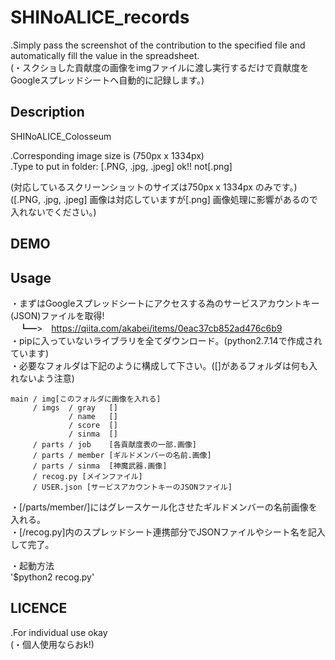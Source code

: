 # SHINoALICE_records
.Simply pass the screenshot of the contribution to the specified file and automatically fill the value in the spreadsheet.  
(・スクショした貢献度の画像をimgファイルに渡し実行するだけで貢献度をGoogleスプレッドシートへ自動的に記録します。)  

## Description
SHINoALICE_Colosseum  

.Corresponding image size is (750px x 1334px)  
.Type to put in folder: [.PNG, .jpg, .jpeg] ok!! not[.png]  

(対応しているスクリーンショットのサイズは750px x 1334px のみです。)  
([.PNG, .jpg, .jpeg] 画像は対応していますが[.png] 画像処理に影響があるので入れないでください。)  

## DEMO


## Usage
・まずはGoogleスプレッドシートにアクセスする為のサービスアカウントキー(JSON)ファイルを取得!  
　┗━>　<https://qiita.com/akabei/items/0eac37cb852ad476c6b9>  
・pipに入っていないライブラリを全てダウンロード。(python2.7.14で作成されています)  
・必要なフォルダは下記のように構成して下さい。([]があるフォルダは何も入れないよう注意)  


    main / img[このフォルダに画像を入れる]
    	 / imgs  / gray   []
    	         / name   []
    	         / score  []
    	         / sinma  []
    	 / parts / job    [各貢献度表の一部.画像]
    	 / parts / member [ギルドメンバーの名前.画像]
    	 / parts / sinma  [神魔武器.画像]
    	 / recog.py [メインファイル]
    	 / USER.json [サービスアカウントキーのJSONファイル]


・[/parts/member/]にはグレースケール化させたギルドメンバーの名前画像を入れる。  
・[/recog.py]内のスプレッドシート連携部分でJSONファイルやシート名を記入して完了。  

・起動方法  
'$python2 recog.py'

## LICENCE
.For individual use okay  
(・個人使用ならおk!)  